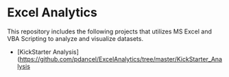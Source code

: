 # Excel Analytics
This repository includes the following projects that utilizes MS Excel and VBA Scripting to analyze and visualize datasets.

* [KickStarter Analysis](https://github.com/pdancel/ExcelAnalytics/tree/master/KickStarter_Analysis
